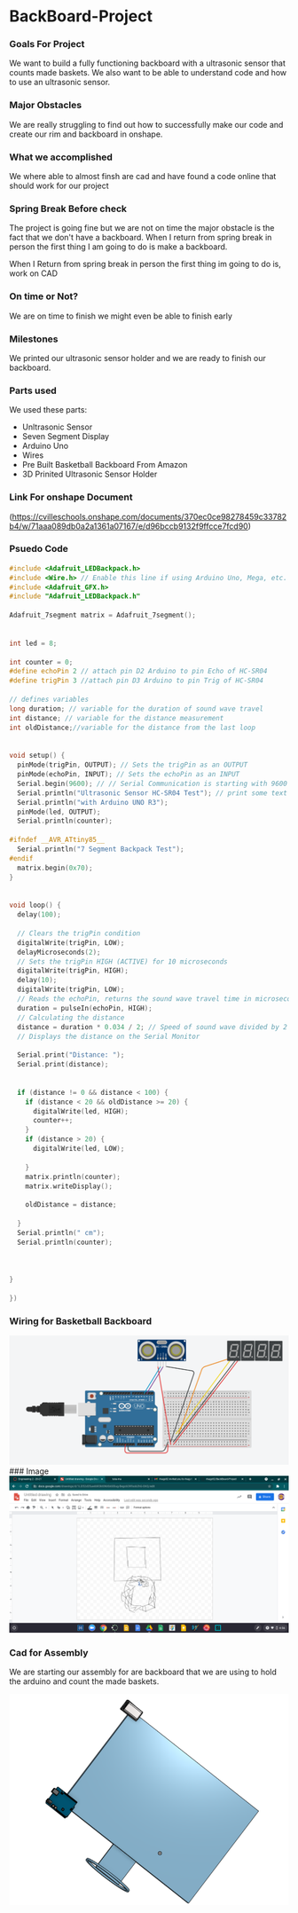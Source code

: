 # BackBoard-Project

### Goals For Project
We want to build a fully functioning backboard with a ultrasonic sensor that counts made baskets. We also want to be able to understand code and how to use an ultrasonic sensor.


### Major Obstacles 
We are really struggling to find out how to successfully make our code and create our rim and backboard in onshape.

### What we accomplished
We where able to almost finsh are cad and have found a code online that should work for our project

### Spring Break Before check
The project is going fine but we are not on time the major obstacle is the fact that we don't have a backboard.
When I return from spring break in person the first thing I am going to do is make a backboard.

When I Return from spring break in person the first thing im going to do is, work on CAD
### On time or Not?
We are on time to finish we might even be able to finish early

### Milestones
We printed our ultrasonic sensor holder and we are ready to finish our backboard.


### Parts used
We used these parts:
* Unltrasonic Sensor
* Seven Segment Display
* Arduino Uno
* Wires 
* Pre Built Basketball Backboard From Amazon
* 3D Prinited Ultrasonic Sensor Holder



### Link For onshape Document
(https://cvilleschools.onshape.com/documents/370ec0ce98278459c33782b4/w/71aaa089db0a2a1361a07167/e/d96bccb9132f9ffcce7fcd90)

### Psuedo Code
```c
#include <Adafruit_LEDBackpack.h>
#include <Wire.h> // Enable this line if using Arduino Uno, Mega, etc.
#include <Adafruit_GFX.h>
#include "Adafruit_LEDBackpack.h"

Adafruit_7segment matrix = Adafruit_7segment();


int led = 8;

int counter = 0;
#define echoPin 2 // attach pin D2 Arduino to pin Echo of HC-SR04
#define trigPin 3 //attach pin D3 Arduino to pin Trig of HC-SR04

// defines variables
long duration; // variable for the duration of sound wave travel
int distance; // variable for the distance measurement
int oldDistance;//variable for the distance from the last loop


void setup() {
  pinMode(trigPin, OUTPUT); // Sets the trigPin as an OUTPUT
  pinMode(echoPin, INPUT); // Sets the echoPin as an INPUT
  Serial.begin(9600); // // Serial Communication is starting with 9600 of baudrate speed
  Serial.println("Ultrasonic Sensor HC-SR04 Test"); // print some text in Serial Monitor
  Serial.println("with Arduino UNO R3");
  pinMode(led, OUTPUT);
  Serial.println(counter);

#ifndef __AVR_ATtiny85__
  Serial.println("7 Segment Backpack Test");
#endif
  matrix.begin(0x70);
}


void loop() {
  delay(100);

  // Clears the trigPin condition
  digitalWrite(trigPin, LOW);
  delayMicroseconds(2);
  // Sets the trigPin HIGH (ACTIVE) for 10 microseconds
  digitalWrite(trigPin, HIGH);
  delay(10);
  digitalWrite(trigPin, LOW);
  // Reads the echoPin, returns the sound wave travel time in microseconds
  duration = pulseIn(echoPin, HIGH);
  // Calculating the distance
  distance = duration * 0.034 / 2; // Speed of sound wave divided by 2 (go and back)
  // Displays the distance on the Serial Monitor

  Serial.print("Distance: ");
  Serial.print(distance);


  if (distance != 0 && distance < 100) {
    if (distance < 20 && oldDistance >= 20) {
      digitalWrite(led, HIGH);
      counter++;
    }
    if (distance > 20) {
      digitalWrite(led, LOW);

    }
    matrix.println(counter);
    matrix.writeDisplay();

    oldDistance = distance;

  }
  Serial.println(" cm");
  Serial.println(counter);



}

})
```
### Wiring for Basketball Backboard
<img src="Wiring for Basketball Backboard.PNG">
### Image

<img src="Backboard Screenshot">


### Cad for Assembly
We are starting our assembly for are backboard that we are using to hold the arduino and count the made baskets.

<img src="Backboard.png">

